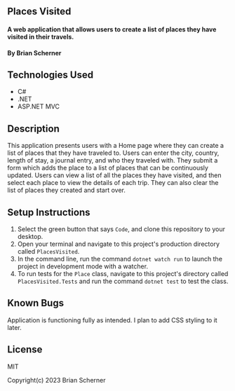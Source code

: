 ## Places Visited

#### A web application that allows users to create a list of places they have visited in their travels.

#### By Brian Scherner

## Technologies Used

* C#
* .NET
* ASP.NET MVC

## Description

This application presents users with a Home page where they can create a list of places that they have traveled to. Users can enter the city, country, length of stay, a journal entry, and who they traveled with. They submit a form which adds the place to a list of places that can be continuously updated. Users can view a list of all the places they have visited, and then select each place to view the details of each trip. They can also clear the list of places they created and start over.

## Setup Instructions

1. Select the green button that says `Code`, and clone this repository to your desktop.
2. Open your terminal and navigate to this project's production directory called `PlacesVisited`.
3. In the command line, run the command `dotnet watch run` to launch the project in development mode with a watcher.
4. To run tests for the `Place` class, navigate to this project's directory called `PlacesVisited.Tests` and run the command `dotnet test` to test the class.

## Known Bugs

Application is functioning fully as intended. I plan to add CSS styling to it later.

## License

MIT

Copyright(c) 2023 Brian Scherner